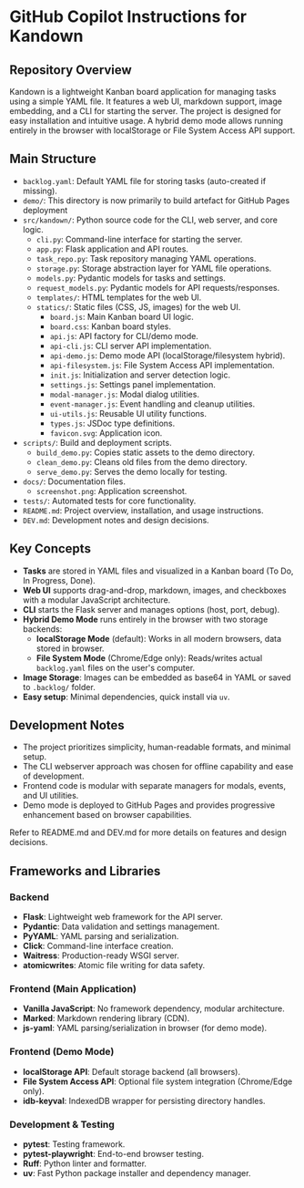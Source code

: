 # GitHub Copilot Instructions for Kandown

## Repository Overview
Kandown is a lightweight Kanban board application for managing tasks using a simple YAML file. It features a web UI, markdown support, image embedding, and a CLI for starting the server. The project is designed for easy installation and intuitive usage. A hybrid demo mode allows running entirely in the browser with localStorage or File System Access API support.

## Main Structure
- `backlog.yaml`: Default YAML file for storing tasks (auto-created if missing).
- `demo/`: This directory is now primarily to build artefact for GitHub Pages deployment
- `src/kandown/`: Python source code for the CLI, web server, and core logic.
  - `cli.py`: Command-line interface for starting the server.
  - `app.py`: Flask application and API routes.
  - `task_repo.py`: Task repository managing YAML operations.
  - `storage.py`: Storage abstraction layer for YAML file operations.
  - `models.py`: Pydantic models for tasks and settings.
  - `request_models.py`: Pydantic models for API requests/responses.
  - `templates/`: HTML templates for the web UI.
  - `statics/`: Static files (CSS, JS, images) for the web UI.
    - `board.js`: Main Kanban board UI logic.
    - `board.css`: Kanban board styles.
    - `api.js`: API factory for CLI/demo mode.
    - `api-cli.js`: CLI server API implementation.
    - `api-demo.js`: Demo mode API (localStorage/filesystem hybrid).
    - `api-filesystem.js`: File System Access API implementation.
    - `init.js`: Initialization and server detection logic.
    - `settings.js`: Settings panel implementation.
    - `modal-manager.js`: Modal dialog utilities.
    - `event-manager.js`: Event handling and cleanup utilities.
    - `ui-utils.js`: Reusable UI utility functions.
    - `types.js`: JSDoc type definitions.
    - `favicon.svg`: Application icon.
- `scripts/`: Build and deployment scripts.
  - `build_demo.py`: Copies static assets to the demo directory.
  - `clean_demo.py`: Cleans old files from the demo directory.
  - `serve_demo.py`: Serves the demo locally for testing.
- `docs/`: Documentation files.
  - `screenshot.png`: Application screenshot.
- `tests/`: Automated tests for core functionality.
- `README.md`: Project overview, installation, and usage instructions.
- `DEV.md`: Development notes and design decisions.

## Key Concepts
- **Tasks** are stored in YAML files and visualized in a Kanban board (To Do, In Progress, Done).
- **Web UI** supports drag-and-drop, markdown, images, and checkboxes with a modular JavaScript architecture.
- **CLI** starts the Flask server and manages options (host, port, debug).
- **Hybrid Demo Mode** runs entirely in the browser with two storage backends:
  - **localStorage Mode** (default): Works in all modern browsers, data stored in browser.
  - **File System Mode** (Chrome/Edge only): Reads/writes actual `backlog.yaml` files on the user's computer.
- **Image Storage**: Images can be embedded as base64 in YAML or saved to `.backlog/` folder.
- **Easy setup**: Minimal dependencies, quick install via `uv`.

## Development Notes
- The project prioritizes simplicity, human-readable formats, and minimal setup.
- The CLI webserver approach was chosen for offline capability and ease of development.
- Frontend code is modular with separate managers for modals, events, and UI utilities.
- Demo mode is deployed to GitHub Pages and provides progressive enhancement based on browser capabilities.

Refer to README.md and DEV.md for more details on features and design decisions.

## Frameworks and Libraries

### Backend
- **Flask**: Lightweight web framework for the API server.
- **Pydantic**: Data validation and settings management.
- **PyYAML**: YAML parsing and serialization.
- **Click**: Command-line interface creation.
- **Waitress**: Production-ready WSGI server.
- **atomicwrites**: Atomic file writing for data safety.

### Frontend (Main Application)
- **Vanilla JavaScript**: No framework dependency, modular architecture.
- **Marked**: Markdown rendering library (CDN).
- **js-yaml**: YAML parsing/serialization in browser (for demo mode).

### Frontend (Demo Mode)
- **localStorage API**: Default storage backend (all browsers).
- **File System Access API**: Optional file system integration (Chrome/Edge only).
- **idb-keyval**: IndexedDB wrapper for persisting directory handles.

### Development & Testing
- **pytest**: Testing framework.
- **pytest-playwright**: End-to-end browser testing.
- **Ruff**: Python linter and formatter.
- **uv**: Fast Python package installer and dependency manager.
